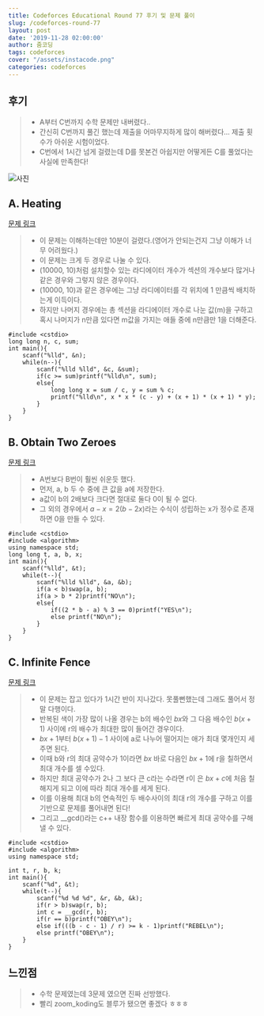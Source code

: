```yaml
---
title: Codeforces Educational Round 77 후기 및 문제 풀이
slug: /codeforces-round-77
layout: post
date: '2019-11-28 02:00:00'
author: 줌코딩
tags: codeforces
cover: "/assets/instacode.png"
categories: codeforces
---
```


## 후기

>* A부터 C번까지 수학 문제만 내버렸다..
>* 간신히 C번까지 풀긴 했는데 제출을 어마무지하게 많이 해버렸다... 제출 횟수가 아쉬운 시험이었다.
>* C번에서 1시간 넘게 걸렸는데 D를 못본건 아쉽지만 어떻게든 C를 풀었다는 사실에 만족한다!

![사진](/assets/codeforces-77.png)

## A. Heating

[문제 링크](https://codeforces.com/contest/1260/problem/A)

>* 이 문제는 이해하는데만 10분이 걸렸다.(영어가 안되는건지 그냥 이해가 너무 어려웠다.)
>* 이 문제는 크게 두 경우로 나눌 수 있다.
>* (10000, 10)처럼 설치할수 있는 라디에이터 개수가 섹션의 개수보다 많거나 같은 경우와 그렇지 않은 경우이다.
>* (10000, 10)과 같은 경우에는 그냥 라디에이터를 각 위치에 1 만큼씩 배치하는게 이득이다.
>* 하지만 나머지 경우에는 총 섹션을 라디에이터 개수로 나눈 값(m)을 구하고혹시 나머지가 n만큼 있다면 m값을 가지는 애들 중에 n만큼만 1을 더해준다.

    #include <cstdio>
    long long n, c, sum;
    int main(){
        scanf("%lld", &n);
        while(n--){
            scanf("%lld %lld", &c, &sum);
            if(c >= sum)printf("%lld\n", sum);
            else{
                long long x = sum / c, y = sum % c;
                printf("%lld\n", x * x * (c - y) + (x + 1) * (x + 1) * y); 
            }
        }
    }

## B. Obtain Two Zeroes

[문제 링크](https://codeforces.com/contest/1260/problem/B)

>* A번보다 B번이 훨씬 쉬운듯 했다.
>* 먼저, a, b 두 수 중에 큰 값을 a에 저장한다.
>* a값이 b의 2배보다 크다면 절대로 둘다 0이 될 수 없다.
>* 그 외의 경우에서 $a - x = 2(b - 2x)$라는 수식이 성립하는 x가 정수로 존재하면 0을 만들 수 있다.

    #include <cstdio>
    #include <algorithm>
    using namespace std;
    long long t, a, b, x;
    int main(){
        scanf("%lld", &t);
        while(t--){
            scanf("%lld %lld", &a, &b);
            if(a < b)swap(a, b);
            if(a > b * 2)printf("NO\n");
            else{
                if((2 * b - a) % 3 == 0)printf("YES\n");
                else printf("NO\n");
            }
        }
    }

## C. Infinite Fence

[문제 링크](https://codeforces.com/contest/1260/problem/C)

>* 이 문제는 잡고 있다가 1시간 반이 지나갔다. 못풀뻔했는데 그래도 풀어서 정말 다행이다.
>* 반복된 색이 가장 많이 나올 경우는 b의 배수인 $bx$와 그 다음 배수인 $b(x+1)$ 사이에 r의 배수가 최대한 많이 들어간 경우이다.
>* $bx + 1$부터 $b(x + 1) - 1$ 사이에 a로 나누어 떨어지는 애가 최대 몇개인지 세주면 된다.
>* 이때 b와 r의 최대 공약수가 1이라면 $bx$ 바로 다음인 $bx + 1$에 r을 칠하면서 최대 개수를 셀 수있다.
>* 하지만 최대 공약수가 2나 그 보다 큰 c라는 수라면 r이 은 $bx + c$에 처음 칠해지게 되고 이에 따라 최대 개수를 세게 된다.
>* 이를 이용해 최대 b의 연속적인 두 배수사이의 최대 r의 개수를 구하고 이를 기반으로 문제를 풀어내면 된다!
>* 그리고 __gcd()라는 c++ 내장 함수를 이용하면 빠르게 최대 공약수를 구해낼 수 있다.

    #include <cstdio>
    #include <algorithm>
    using namespace std;

    int t, r, b, k;
    int main(){
        scanf("%d", &t);
        while(t--){
            scanf("%d %d %d", &r, &b, &k);
            if(r > b)swap(r, b);
            int c = __gcd(r, b);
            if(r == b)printf("OBEY\n");
            else if(((b - c - 1) / r) >= k - 1)printf("REBEL\n");
            else printf("OBEY\n");
        }
    }

## 느낀점

>* 수학 문제였는데 3문제 였으면 진짜 선방했다.
>* 빨리 zoom_koding도 블루가 됐으면 좋겠다 ㅎㅎㅎ